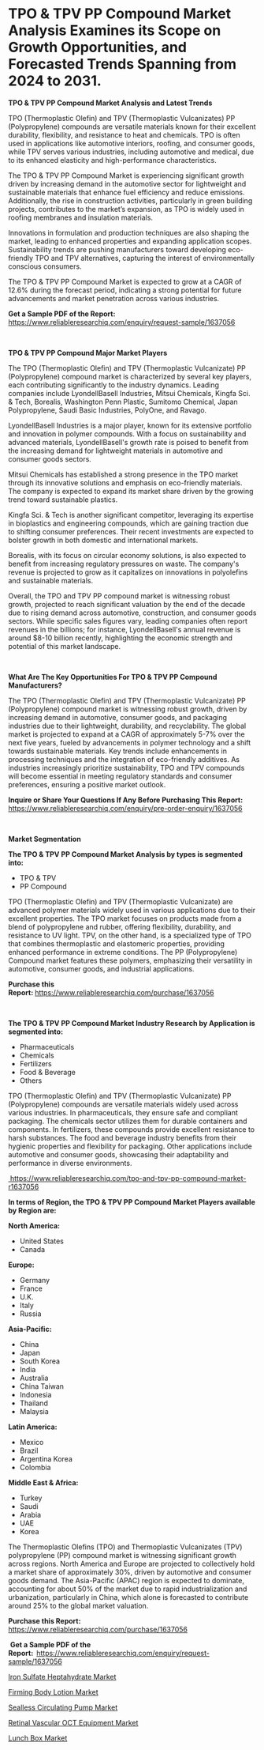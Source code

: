 <p><h1>TPO & TPV PP Compound Market Analysis Examines its Scope on Growth Opportunities, and Forecasted Trends Spanning from 2024 to 2031.</h1></p><p><strong>TPO & TPV PP Compound Market Analysis and Latest Trends</strong></p>
<p><p>TPO (Thermoplastic Olefin) and TPV (Thermoplastic Vulcanizates) PP (Polypropylene) compounds are versatile materials known for their excellent durability, flexibility, and resistance to heat and chemicals. TPO is often used in applications like automotive interiors, roofing, and consumer goods, while TPV serves various industries, including automotive and medical, due to its enhanced elasticity and high-performance characteristics.</p><p>The TPO & TPV PP Compound Market is experiencing significant growth driven by increasing demand in the automotive sector for lightweight and sustainable materials that enhance fuel efficiency and reduce emissions. Additionally, the rise in construction activities, particularly in green building projects, contributes to the market’s expansion, as TPO is widely used in roofing membranes and insulation materials. </p><p>Innovations in formulation and production techniques are also shaping the market, leading to enhanced properties and expanding application scopes. Sustainability trends are pushing manufacturers toward developing eco-friendly TPO and TPV alternatives, capturing the interest of environmentally conscious consumers.</p><p>The TPO & TPV PP Compound Market is expected to grow at a CAGR of 12.6% during the forecast period, indicating a strong potential for future advancements and market penetration across various industries.</p></p>
<p><strong>Get a Sample PDF of the Report:&nbsp;</strong> <a href="https://www.reliableresearchiq.com/enquiry/request-sample/1637056">https://www.reliableresearchiq.com/enquiry/request-sample/1637056</a></p>
<p>&nbsp;</p>
<p><strong>TPO & TPV PP Compound Major Market Players</strong></p>
<p><p>The TPO (Thermoplastic Olefin) and TPV (Thermoplastic Vulcanizate) PP (Polypropylene) compound market is characterized by several key players, each contributing significantly to the industry dynamics. Leading companies include LyondellBasell Industries, Mitsui Chemicals, Kingfa Sci. & Tech, Borealis, Washington Penn Plastic, Sumitomo Chemical, Japan Polypropylene, Saudi Basic Industries, PolyOne, and Ravago.</p><p>LyondellBasell Industries is a major player, known for its extensive portfolio and innovation in polymer compounds. With a focus on sustainability and advanced materials, LyondellBasell's growth rate is poised to benefit from the increasing demand for lightweight materials in automotive and consumer goods sectors.</p><p>Mitsui Chemicals has established a strong presence in the TPO market through its innovative solutions and emphasis on eco-friendly materials. The company is expected to expand its market share driven by the growing trend toward sustainable plastics.</p><p>Kingfa Sci. & Tech is another significant competitor, leveraging its expertise in bioplastics and engineering compounds, which are gaining traction due to shifting consumer preferences. Their recent investments are expected to bolster growth in both domestic and international markets.</p><p>Borealis, with its focus on circular economy solutions, is also expected to benefit from increasing regulatory pressures on waste. The company's revenue is projected to grow as it capitalizes on innovations in polyolefins and sustainable materials.</p><p>Overall, the TPO and TPV PP compound market is witnessing robust growth, projected to reach significant valuation by the end of the decade due to rising demand across automotive, construction, and consumer goods sectors. While specific sales figures vary, leading companies often report revenues in the billions; for instance, LyondellBasell's annual revenue is around $8-10 billion recently, highlighting the economic strength and potential of this market landscape.</p></p>
<p>&nbsp;</p>
<p><strong>What Are The Key Opportunities For TPO & TPV PP Compound Manufacturers?</strong></p>
<p><p>The TPO (Thermoplastic Olefin) and TPV (Thermoplastic Vulcanizate) PP (Polypropylene) compound market is witnessing robust growth, driven by increasing demand in automotive, consumer goods, and packaging industries due to their lightweight, durability, and recyclability. The global market is projected to expand at a CAGR of approximately 5-7% over the next five years, fueled by advancements in polymer technology and a shift towards sustainable materials. Key trends include enhancements in processing techniques and the integration of eco-friendly additives. As industries increasingly prioritize sustainability, TPO and TPV compounds will become essential in meeting regulatory standards and consumer preferences, ensuring a positive market outlook.</p></p>
<p><strong>Inquire or Share Your Questions If Any Before Purchasing This Report:</strong> <a href="https://www.reliableresearchiq.com/enquiry/pre-order-enquiry/1637056">https://www.reliableresearchiq.com/enquiry/pre-order-enquiry/1637056</a></p>
<p>&nbsp;</p>
<p><strong>Market Segmentation</strong></p>
<p><strong>The TPO & TPV PP Compound Market Analysis by types is segmented into:</strong></p>
<p><ul><li>TPO & TPV</li><li>PP Compound</li></ul></p>
<p><p>TPO (Thermoplastic Olefin) and TPV (Thermoplastic Vulcanizate) are advanced polymer materials widely used in various applications due to their excellent properties. The TPO market focuses on products made from a blend of polypropylene and rubber, offering flexibility, durability, and resistance to UV light. TPV, on the other hand, is a specialized type of TPO that combines thermoplastic and elastomeric properties, providing enhanced performance in extreme conditions. The PP (Polypropylene) Compound market features these polymers, emphasizing their versatility in automotive, consumer goods, and industrial applications.</p></p>
<p><strong>Purchase this Report:&nbsp;</strong><a href="https://www.reliableresearchiq.com/purchase/1637056">https://www.reliableresearchiq.com/purchase/1637056</a></p>
<p>&nbsp;</p>
<p><strong>The TPO & TPV PP Compound Market Industry Research by Application is segmented into:</strong></p>
<p><ul><li>Pharmaceuticals</li><li>Chemicals</li><li>Fertilizers</li><li>Food & Beverage</li><li>Others</li></ul></p>
<p><p>TPO (Thermoplastic Olefin) and TPV (Thermoplastic Vulcanizate) PP (Polypropylene) compounds are versatile materials widely used across various industries. In pharmaceuticals, they ensure safe and compliant packaging. The chemicals sector utilizes them for durable containers and components. In fertilizers, these compounds provide excellent resistance to harsh substances. The food and beverage industry benefits from their hygienic properties and flexibility for packaging. Other applications include automotive and consumer goods, showcasing their adaptability and performance in diverse environments.</p></p>
<p><a href="https://www.reliableresearchiq.com/tpo-and-tpv-pp-compound-market-r1637056">&nbsp;https://www.reliableresearchiq.com/tpo-and-tpv-pp-compound-market-r1637056</a></p>
<p><strong>In terms of Region, the TPO & TPV PP Compound Market Players available by Region are:</strong></p>
<p>
    <p> <strong> North America: </strong>
        <ul>
            <li>United States</li>
            <li>Canada</li>
        </ul>
        </p> 
    <p> <strong> Europe: </strong>
        <ul>
            <li>Germany</li>
            <li>France</li>
            <li>U.K.</li>
            <li>Italy</li>
            <li>Russia</li>
        </ul>
        </p> 
    <p> <strong> Asia-Pacific: </strong>
        <ul>
            <li>China</li>
            <li>Japan</li>
            <li>South Korea</li>
            <li>India</li>
            <li>Australia</li>
            <li>China Taiwan</li>
            <li>Indonesia</li>
            <li>Thailand</li>
            <li>Malaysia</li>
        </ul>
        </p> 
    <p> <strong> Latin America: </strong>
        <ul>
            <li>Mexico</li>
            <li>Brazil</li>
            <li>Argentina Korea</li>
            <li>Colombia</li>
        </ul>
        </p> 
    <p> <strong> Middle East & Africa: </strong>
        <ul>
            <li>Turkey</li>
            <li>Saudi</li>
            <li>Arabia</li>
            <li>UAE</li>
            <li>Korea</li>
        </ul>
    </p>
    </p>
<p><p>The Thermoplastic Olefins (TPO) and Thermoplastic Vulcanizates (TPV) polypropylene (PP) compound market is witnessing significant growth across regions. North America and Europe are projected to collectively hold a market share of approximately 30%, driven by automotive and consumer goods demand. The Asia-Pacific (APAC) region is expected to dominate, accounting for about 50% of the market due to rapid industrialization and urbanization, particularly in China, which alone is forecasted to contribute around 25% to the global market valuation.</p></p>
<p><strong>Purchase this Report: </strong><a href="https://www.reliableresearchiq.com/purchase/1637056">https://www.reliableresearchiq.com/purchase/1637056</a></p>
<p>&nbsp;<strong>Get a Sample PDF of the Report:&nbsp;&nbsp;</strong><a href="https://www.reliableresearchiq.com/enquiry/request-sample/1637056">https://www.reliableresearchiq.com/enquiry/request-sample/1637056</a></p>
<p><strong></strong></p>
<p><p><a href="https://www.linkedin.com/pulse/how-regions-adapting-iron-sulfate-heptahydrate-market-global-vn3ef?trackingId=pPechaE9SruqFkbRY0dHuQ%3D%3D">Iron Sulfate Heptahydrate Market</a></p><p><a href="https://issuu.com/reportprime-2/docs/firming-body-lotion-market-size-203_4c3b2d704c39de">Firming Body Lotion Market</a></p><p><a href="https://medium.com/@carengczpoe/exploring-sealless-circulating-pump-market-dynamics-revenue-analysis-and-growth-projections-in-the-c8e5bf3f9b3c">Sealless Circulating Pump Market</a></p><p><a href="https://medium.com/@carengczpoe/retinal-vascular-oct-equipment-market-outlook-complete-industry-analysis-2024-to-2031-6f756bf49489?postPublishedType=repub">Retinal Vascular OCT Equipment Market</a></p><p><a href="https://www.linkedin.com/pulse/pioneering-growth-analyzing-global-lunch-box-market-dynamics-gwkae?trackingId=nce54bo%2BQzKzi6rm1LdjPA%3D%3D">Lunch Box Market</a></p></p>